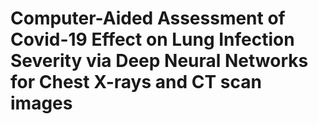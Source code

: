 # Computer-Aided Assessment of Covid-19 Effect on Lung Infection Severity via Deep Neural Networks for Chest X-rays and CT scan images
